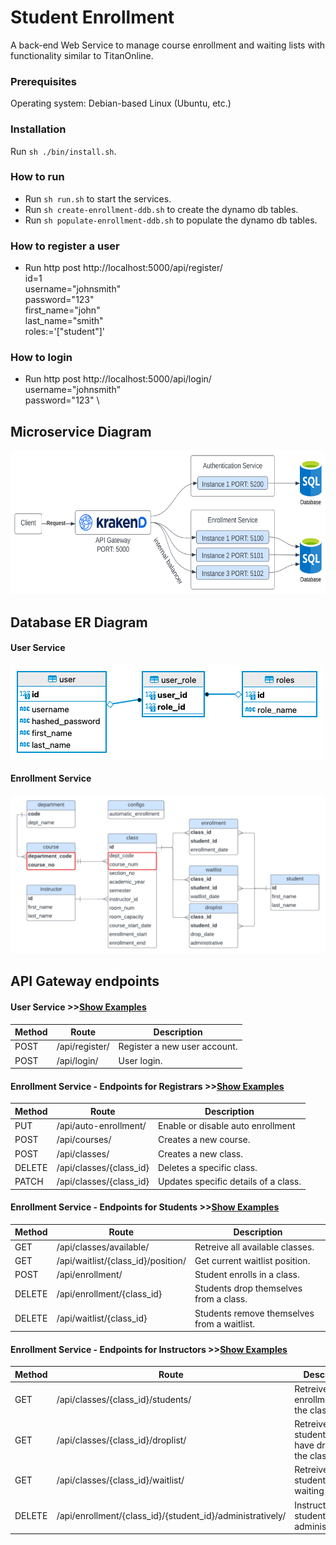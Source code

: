 # Student Enrollment
A back-end Web Service to manage course enrollment and waiting lists with functionality similar to TitanOnline.

### Prerequisites
Operating system: Debian-based Linux (Ubuntu, etc.) 

### Installation
Run `sh ./bin/install.sh`.

### How to run
- Run `sh run.sh` to start the services.
- Run `sh create-enrollment-ddb.sh` to create the dynamo db tables.
- Run `sh populate-enrollment-ddb.sh` to populate the dynamo db tables.

### How to register a user
- Run http post http://localhost:5000/api/register/ \
    id=1 \
    username="johnsmith" \
    password="123" \
    first_name="john" \
    last_name="smith" \
    roles:='["student"]'
    
### How to login
- Run http post http://localhost:5000/api/login/ \
    username="johnsmith" \
    password="123" \

## Microservice Diagram
<img src="https://raw.githubusercontent.com/NLTN/Assets/main/StudentEnrollment/APIGateway.svg" height="230">

## Database ER Diagram
#### User Service
<img src="https://github.com/NLTN/Assets/blob/main/StudentEnrollment/UserERDiagram.png?raw=true">

#### Enrollment Service
<img src="https://github.com/NLTN/Assets/blob/main/StudentEnrollment/EnrollmentERDiagram.png?raw=true">

## API Gateway endpoints
#### User Service >>[Show Examples](../../wiki/Examples-‐-User-Endpoints)
| Method | Route            | Description                   |
|--------|------------------|-------------------------------|
|POST    | /api/register/	| Register a new user account.	|
|POST    | /api/login/		| User login.                   |

#### Enrollment Service - Endpoints for Registrars >>[Show Examples](../../wiki/Examples-‐-Registrar-Endpoints)
| Method | Route                    | Description                               |
|--------|--------------------------|-------------------------------------------|
|PUT     | /api/auto-enrollment/    | Enable or disable auto enrollment         |
|POST    | /api/courses/            | Creates a new course.                     |
|POST    | /api/classes/            | Creates a new class.                      |
|DELETE  | /api/classes/{class_id}  | Deletes a specific class.                 |
|PATCH   | /api/classes/{class_id}  | Updates specific details of a class.      |


#### Enrollment Service - Endpoints for Students >>[Show Examples](../../wiki/Examples-‐-Student-Endpoints)
| Method | Route                                | Description                                |
|--------|--------------------------------------|--------------------------------------------|
|GET     | /api/classes/available/              | Retreive all available classes.            |
|GET     | /api/waitlist/{class_id}/position/   | Get current waitlist position.             |
|POST    | /api/enrollment/                     | Student enrolls in a class.                |
|DELETE  | /api/enrollment/{class_id}           | Students drop themselves from a class.     |
|DELETE  | /api/waitlist/{class_id}             | Students remove themselves from a waitlist.|

#### Enrollment Service - Endpoints for Instructors >>[Show Examples](../../wiki/Examples-‐-Instructor-Endpoints)
| Method | Route                                | Description                               |
|--------|--------------------------------------|-------------------------------------------|
|GET     | /api/classes/{class_id}/students/    | Retreive current enrollment for the classes.  |
|GET     | /api/classes/{class_id}/droplist/    | Retreive students who have dropped the class  |
|GET     | /api/classes/{class_id}/waitlist/    | Retreive students in the waiting list        |
|DELETE  | /api/enrollment/{class_id}/{student_id}/administratively/   | Instructors drop students administratively. |
